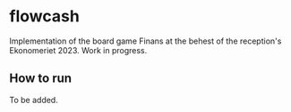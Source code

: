 # flowcash

Implementation of the board game Finans at the behest of the reception's Ekonomeriet 2023. Work in progress.

## How to run

To be added.